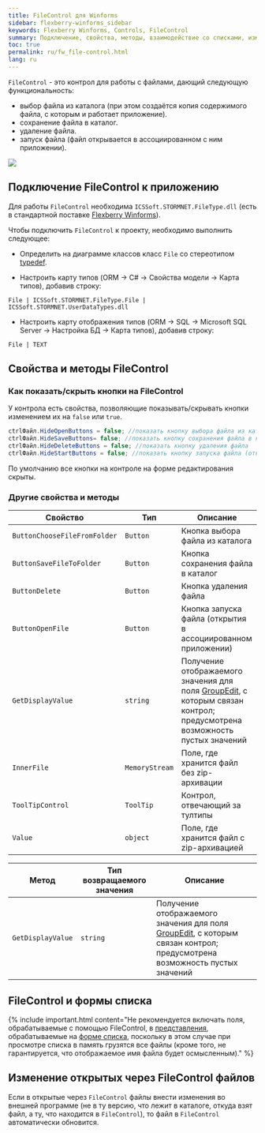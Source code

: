 ```yaml
---
title: FileControl для Winforms
sidebar: flexberry-winforms_sidebar
keywords: Flexberry Winforms, Controls, FileControl
summary: Подключение, свойства, методы, взаимодействие со списками, изменение файлов
toc: true
permalink: ru/fw_file-control.html
lang: ru
---
```


`FileControl` - это контрол для работы с файлами, дающий следующую функциональность:

* выбор файла из каталога (при этом создаётся копия содержимого файла, с которым и работает приложение).
* сохранение файла в каталог.
* удаление файла.
* запуск файла (файл открывается в ассоциированном с ним приложении).

![](/images/pages/products/flexberry-winforms/controls/file-control/file-control.png)

## Подключение FileControl к приложению

Для работы `FileControl` необходима `ICSSoft.STORMNET.FileType.dll` (есть в стандартной поставке [Flexberry Winforms](fw_landing_page.html)). 

Чтобы подключить `FileControl` к проекту, необходимо выполнить следующее: 

* Определить на диаграмме классов класс `File` со стереотипом [typedef](fd_typedef.html). 

* Настроить карту типов (ORM -> C# -> Свойства модели -> Карта типов), добавив строку:

```
File | ICSSoft.STORMNET.FileType.File | ICSSoft.STORMNET.UserDataTypes.dll
```

* Настроить карту отображения типов (ORM -> SQL -> Microsoft SQL Server -> Настройка БД -> Карта типов), добавив строку:

```
File | TEXT
```

## Свойства и методы FileControl

### Как показать/скрыть кнопки на FileControl

У контрола есть свойства, позволяющие показывать/скрывать кнопки изменением их на `false` или `true`.

```csharp
ctrlФайл.HideOpenButtons = false; //показать кнопку выбора файла из каталога
ctrlФайл.HideSaveButtons= false; //показать кнопку сохранения файла в каталог
ctrlФайл.HideDeleteButtons = false; //показать кнопку удаления файла
ctrlФайл.HideStartButtons = false; //показать кнопку запуска файла (открытия в ассоциированном приложении)
```

По умолчанию все кнопки на контроле на форме редактирования скрыты.

### Другие свойства и методы

| Свойство | Тип | Описание |
| ------------- | ------------- | ------------- |
| `ButtonChooseFileFromFolder` | `Button` | Кнопка выбора файла из каталога |
| `ButtonSaveFileToFolder` | `Button` | Кнопка сохранения файла в каталог
| `ButtonDelete` | `Button` | Кнопка удаления файла
| `ButtonOpenFile` | `Button` | Кнопка запуска файла (открытия в ассоциированном приложении)
| `GetDisplayValue` | `string` | Получение отображаемого значения для поля [GroupEdit](fw_group-edit.html), с которым связан контрол; предусмотрена возможность пустых значений
| `InnerFile` | `MemoryStream` | Поле, где хранится файл без zip-архивации
| `ToolTipControl` | `ToolTip` | Контрол, отвечающий за тултипы
| `Value` | `object` | Поле, где хранится файл с zip-архивацией

| Метод | Тип возвращаемого значения |Описание |
| ------------- | ------------- | ------------- |
| `GetDisplayValue` | `string` | Получение отображаемого значения для поля [GroupEdit](fw_group-edit.html), с которым связан контрол; предусмотрена возможность пустых значений|

## FileControl и формы списка

{% include important.html content="Не рекомендуется включать поля, обрабатываемые с помощью FileControl, в [представления](fd_key-concepts.html), обрабатываемые на [форме списка](fd_key-concepts.html), поскольку в этом случае при просмотре списка в память грузятся все файлы (кроме того, не гарантируется, что отображаемое имя файла будет осмысленным)." %}

## Изменение открытых через FileControl файлов

Если в открытые через `FileControl` файлы внести изменения во внешней программе (не в ту версию, что лежит в каталоге, откуда взят файл, а ту, что находится в `FileControl`), то файл в `FileControl` автоматически обновится.
